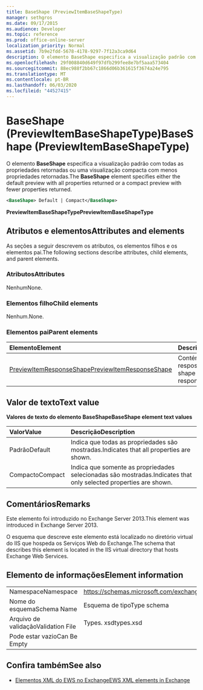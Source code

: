 ```yaml
---
title: BaseShape (PreviewItemBaseShapeType)
manager: sethgros
ms.date: 09/17/2015
ms.audience: Developer
ms.topic: reference
ms.prod: office-online-server
localization_priority: Normal
ms.assetid: 7b9e2fdd-5678-4178-9297-7f12a3ca9d64
description: O elemento BaseShape especifica a visualização padrão com todas as propriedades retornadas ou uma visualização compacta com menos propriedades retornadas.
ms.openlocfilehash: 29f008840d649f97dfb299fee8e7bf5aaa573404
ms.sourcegitcommit: 88ec988f2bb67c1866d06b361615f3674a24e795
ms.translationtype: MT
ms.contentlocale: pt-BR
ms.lasthandoff: 06/03/2020
ms.locfileid: "44527415"
---
```

# <a name="baseshape-previewitembaseshapetype"></a><span data-ttu-id="9e892-103">BaseShape (PreviewItemBaseShapeType)</span><span class="sxs-lookup"><span data-stu-id="9e892-103">BaseShape (PreviewItemBaseShapeType)</span></span>

<span data-ttu-id="9e892-104">O elemento **BaseShape** especifica a visualização padrão com todas as propriedades retornadas ou uma visualização compacta com menos propriedades retornadas.</span><span class="sxs-lookup"><span data-stu-id="9e892-104">The **BaseShape** element specifies either the default preview with all properties returned or a compact preview with fewer properties returned.</span></span> 
  
```XML
<BaseShape> Default | Compact</BaseShape>
```

 <span data-ttu-id="9e892-105">**PreviewItemBaseShapeType**</span><span class="sxs-lookup"><span data-stu-id="9e892-105">**PreviewItemBaseShapeType**</span></span>
## <a name="attributes-and-elements"></a><span data-ttu-id="9e892-106">Atributos e elementos</span><span class="sxs-lookup"><span data-stu-id="9e892-106">Attributes and elements</span></span>

<span data-ttu-id="9e892-107">As seções a seguir descrevem os atributos, os elementos filhos e os elementos pai.</span><span class="sxs-lookup"><span data-stu-id="9e892-107">The following sections describe attributes, child elements, and parent elements.</span></span>
  
### <a name="attributes"></a><span data-ttu-id="9e892-108">Atributos</span><span class="sxs-lookup"><span data-stu-id="9e892-108">Attributes</span></span>

<span data-ttu-id="9e892-109">Nenhum</span><span class="sxs-lookup"><span data-stu-id="9e892-109">None.</span></span>
  
### <a name="child-elements"></a><span data-ttu-id="9e892-110">Elementos filho</span><span class="sxs-lookup"><span data-stu-id="9e892-110">Child elements</span></span>

<span data-ttu-id="9e892-111">Nenhum.</span><span class="sxs-lookup"><span data-stu-id="9e892-111">None.</span></span>
  
### <a name="parent-elements"></a><span data-ttu-id="9e892-112">Elementos pai</span><span class="sxs-lookup"><span data-stu-id="9e892-112">Parent elements</span></span>

|<span data-ttu-id="9e892-113">**Elemento**</span><span class="sxs-lookup"><span data-stu-id="9e892-113">**Element**</span></span>|<span data-ttu-id="9e892-114">**Descrição**</span><span class="sxs-lookup"><span data-stu-id="9e892-114">**Description**</span></span>|
|:-----|:-----|
|[<span data-ttu-id="9e892-115">PreviewItemResponseShape</span><span class="sxs-lookup"><span data-stu-id="9e892-115">PreviewItemResponseShape</span></span>](previewitemresponseshape.md) <br/> |<span data-ttu-id="9e892-116">Contém a forma da resposta.</span><span class="sxs-lookup"><span data-stu-id="9e892-116">Contains the shape of the response.</span></span>  <br/> |
   
## <a name="text-value"></a><span data-ttu-id="9e892-117">Valor de texto</span><span class="sxs-lookup"><span data-stu-id="9e892-117">Text value</span></span>

<span data-ttu-id="9e892-118">**Valores de texto do elemento BaseShape**</span><span class="sxs-lookup"><span data-stu-id="9e892-118">**BaseShape element text values**</span></span>

|<span data-ttu-id="9e892-119">**Valor**</span><span class="sxs-lookup"><span data-stu-id="9e892-119">**Value**</span></span>|<span data-ttu-id="9e892-120">**Descrição**</span><span class="sxs-lookup"><span data-stu-id="9e892-120">**Description**</span></span>|
|:-----|:-----|
|<span data-ttu-id="9e892-121">Padrão</span><span class="sxs-lookup"><span data-stu-id="9e892-121">Default</span></span>  <br/> |<span data-ttu-id="9e892-122">Indica que todas as propriedades são mostradas.</span><span class="sxs-lookup"><span data-stu-id="9e892-122">Indicates that all properties are shown.</span></span>  <br/> |
|<span data-ttu-id="9e892-123">Compacto</span><span class="sxs-lookup"><span data-stu-id="9e892-123">Compact</span></span>  <br/> |<span data-ttu-id="9e892-124">Indica que somente as propriedades selecionadas são mostradas.</span><span class="sxs-lookup"><span data-stu-id="9e892-124">Indicates that only selected properties are shown.</span></span>  <br/> |
   
## <a name="remarks"></a><span data-ttu-id="9e892-125">Comentários</span><span class="sxs-lookup"><span data-stu-id="9e892-125">Remarks</span></span>

<span data-ttu-id="9e892-126">Este elemento foi introduzido no Exchange Server 2013.</span><span class="sxs-lookup"><span data-stu-id="9e892-126">This element was introduced in Exchange Server 2013.</span></span>
  
<span data-ttu-id="9e892-127">O esquema que descreve este elemento está localizado no diretório virtual do IIS que hospeda os Serviços Web do Exchange.</span><span class="sxs-lookup"><span data-stu-id="9e892-127">The schema that describes this element is located in the IIS virtual directory that hosts Exchange Web Services.</span></span>
  
## <a name="element-information"></a><span data-ttu-id="9e892-128">Elemento de informações</span><span class="sxs-lookup"><span data-stu-id="9e892-128">Element information</span></span>

|||
|:-----|:-----|
|<span data-ttu-id="9e892-129">Namespace</span><span class="sxs-lookup"><span data-stu-id="9e892-129">Namespace</span></span>  <br/> |https://schemas.microsoft.com/exchange/services/2006/types  <br/> |
|<span data-ttu-id="9e892-130">Nome do esquema</span><span class="sxs-lookup"><span data-stu-id="9e892-130">Schema Name</span></span>  <br/> |<span data-ttu-id="9e892-131">Esquema de tipo</span><span class="sxs-lookup"><span data-stu-id="9e892-131">Type schema</span></span>  <br/> |
|<span data-ttu-id="9e892-132">Arquivo de validação</span><span class="sxs-lookup"><span data-stu-id="9e892-132">Validation File</span></span>  <br/> |<span data-ttu-id="9e892-133">Types. xsd</span><span class="sxs-lookup"><span data-stu-id="9e892-133">types.xsd</span></span>  <br/> |
|<span data-ttu-id="9e892-134">Pode estar vazio</span><span class="sxs-lookup"><span data-stu-id="9e892-134">Can Be Empty</span></span>  <br/> ||
   
## <a name="see-also"></a><span data-ttu-id="9e892-135">Confira também</span><span class="sxs-lookup"><span data-stu-id="9e892-135">See also</span></span>



- [<span data-ttu-id="9e892-136">Elementos XML do EWS no Exchange</span><span class="sxs-lookup"><span data-stu-id="9e892-136">EWS XML elements in Exchange</span></span>](ews-xml-elements-in-exchange.md)

